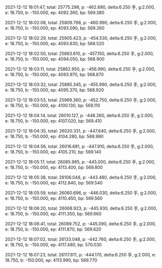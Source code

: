 2021-12-12 18:01:47, total: 25775.298, p: -462.680, delta:6.250 手, g:2.000, e: 18.750, b: -150.000, ep: 4092.360, bp: 569.380

2021-12-12 18:02:08, total: 25809.798, p: -460.990, delta:6.250 手, g:2.000, e: 18.750, b: -150.000, ep: 4093.090, bp: 569.260

2021-12-12 18:02:29, total: 25905.423, p: -454.530, delta:6.250 手, g:2.000, e: 18.750, b: -150.000, ep: 4093.630, bp: 568.520

2021-12-12 18:02:50, total: 25863.610, p: -457.150, delta:6.250 手, g:2.000, e: 18.750, b: -150.000, ep: 4094.050, bp: 568.900

2021-12-12 18:03:11, total: 25862.950, p: -456.990, delta:6.250 手, g:2.000, e: 18.750, b: -150.000, ep: 4093.970, bp: 568.870

2021-12-12 18:03:32, total: 25885.345, p: -455.990, delta:6.250 手, g:2.000, e: 18.750, b: -150.000, ep: 4095.370, bp: 568.920

2021-12-12 18:03:53, total: 25969.360, p: -452.750, delta:6.250 手, g:2.000, e: 18.750, b: -150.000, ep: 4100.130, bp: 569.110

2021-12-12 18:04:14, total: 26010.127, p: -448.260, delta:6.250 手, g:2.000, e: 18.750, b: -150.000, ep: 4107.020, bp: 569.410

2021-12-12 18:04:35, total: 26020.331, p: -447.640, delta:6.250 手, g:2.000, e: 18.750, b: -150.000, ep: 4104.280, bp: 568.990

2021-12-12 18:04:56, total: 26016.681, p: -447.910, delta:6.250 手, g:2.000, e: 18.750, b: -150.000, ep: 4105.210, bp: 569.140

2021-12-12 18:05:17, total: 26085.985, p: -445.000, delta:6.250 手, g:2.000, e: 18.750, b: -150.000, ep: 4113.400, bp: 569.800

2021-12-12 18:05:38, total: 26106.048, p: -443.480, delta:6.250 手, g:2.000, e: 18.750, b: -150.000, ep: 4112.840, bp: 569.540

2021-12-12 18:05:59, total: 26060.696, p: -446.030, delta:6.250 手, g:2.000, e: 18.750, b: -150.000, ep: 4110.450, bp: 569.560

2021-12-12 18:06:20, total: 26068.923, p: -445.930, delta:6.250 手, g:2.000, e: 18.750, b: -150.000, ep: 4111.350, bp: 569.660

2021-12-12 18:06:41, total: 26089.752, p: -445.090, delta:6.250 手, g:2.000, e: 18.750, b: -150.000, ep: 4111.870, bp: 569.620

2021-12-12 18:07:02, total: 26133.048, p: -442.760, delta:6.250 手, g:2.000, e: 18.750, b: -150.000, ep: 4117.480, bp: 570.030

2021-12-12 18:07:23, total: 26117.811, p: -444.170, delta:6.250 手, g:2.000, e: 18.750, b: -150.000, ep: 4113.990, bp: 569.770